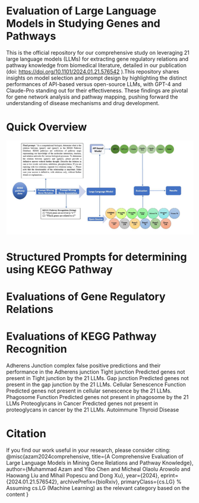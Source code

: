 # Evaluation of Large Language Models in Studying Genes and Pathways
   This is the official repository for our comprehensive study on leveraging 21 large language models (LLMs) for extracting gene regulatory relations and pathway knowledge from biomedical literature, detailed in our publication (doi: https://doi.org/10.1101/2024.01.21.576542 ).This repository shares insights on model selection and prompt design by highlighting the distinct performances of API-based versus open-source LLMs, with GPT-4 and Claude-Pro standing out for their effectiveness. These findings are pivotal for gene network analysis and pathway mapping, pushing forward the understanding of disease mechanisms and drug development.
# Quick Overview
![alt Fig-3](https://raw.githubusercontent.com/Muh-aza/LLM/main/image/Fig-3.png)
   

# Structured Prompts for determining using KEGG Pathway 
   
  


# Evaluations of Gene Regulatory Relations
# Evaluations of KEGG Pathway Recognition 
Adherens Junction complex
   false positive predictions and their performance in the Adherens junction
Tight junction 
      Predicted genes not present in Tight junction by the 21 LLMs.
Gap junction
 Predicted genes not present in the gap junction by the 21 LLMs.
Cellular Senescence Function
 Predicted genes not present in cellular senescence by the 21 LLMs.
Phagosome Function
Predicted genes not present in phagosome by the 21 LLMs
Proteoglycans in Cancer
Predicted genes not present in proteoglycans in cancer by the 21 LLMs.
Autoimmune Thyroid Disease
# Citation 
 If you find our work useful in your research, please consider citing:
 @misc{azam2024comprehensive,
      title={A Comprehensive Evaluation of Large Language Models in Mining Gene Relations and Pathway Knowledge}, 
      author={Muhammad Azam and Yibo Chen and Micheal Olaolu Arowolo and Haowang Liu and Mihail Popescu and Dong Xu},
      year={2024},
      eprint={2024.01.21.576542},
      archivePrefix={bioRxiv},
      primaryClass={cs.LG} % Assuming cs.LG (Machine Learning) as the relevant category based on the content
}
